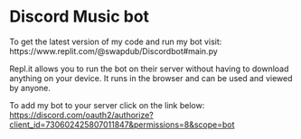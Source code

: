 <h1>Discord Music bot</h1>
To get the latest version of my code and run my bot visit: 
https://www.replit.com/@swapdub/Discordbot#main.py

Repl.it allows you to run the bot on their server without having to download anything on your device. It runs in the browser and can be used and viewed by anyone.

To add my bot to your server click on the link below: 
https://discord.com/oauth2/authorize?client_id=730602425807011847&permissions=8&scope=bot
